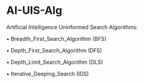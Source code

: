 # AI-UIS-Alg
Artificial Intelligence Uninformed Search Algorithms:

  •	Breadth_First_Search_Algorithm (BFS)

  •	Depth_First_Search_Algorithm (DFS)

  •	Depth_Limit_Search_Algorithm (DLS)

  •	Iterative_Deeping_Search (IDS)

